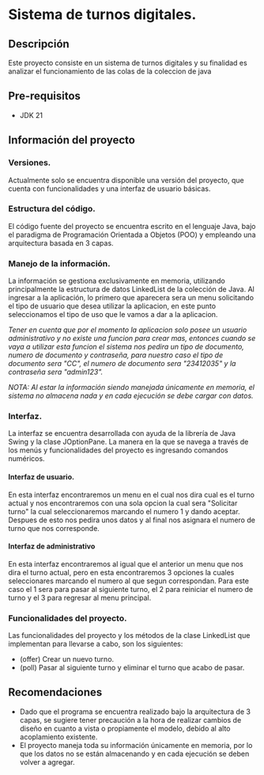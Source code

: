 # Sistema de turnos digitales.
## Descripción
Este proyecto consiste en un sistema de turnos digitales y su finalidad es analizar el funcionamiento de las colas de la coleccion de java
## Pre-requisitos
- JDK 21
## Información del proyecto
### Versiones.
Actualmente solo se encuentra disponible una versión del proyecto, que cuenta con funcionalidades y una interfaz de usuario básicas.
### Estructura del código.
El código fuente del proyecto se encuentra escrito en el lenguaje Java, bajo el paradigma de Programación Orientada a Objetos (POO) y empleando una arquitectura basada en 3 capas.
### Manejo de la información.
La información se gestiona exclusivamente en memoria, utilizando principalmente la estructura de datos LinkedList de la colección de Java.
Al ingresar a la aplicación, lo primero que aparecera sera un menu solicitando el tipo de usuario que desea utilizar la aplicacion, en este punto seleccionamos el tipo de uso que le vamos a dar a la aplicacion. 

*Tener en cuenta que por el momento la aplicacion solo posee un usuario administrativo y no existe una funcion para crear mas, entonces cuando se vaya a utilizar esta funcion el sistema nos pedira un tipo de documento, numero de documento y contraseña, para nuestro caso el tipo de documento sera "CC", el numero de documento sera "23412035" y la contraseña sera "admin123".*

*NOTA: Al estar la información siendo manejada únicamente en memoria, el sistema no almacena nada y en cada ejecución se debe cargar con datos.*
### Interfaz.

La interfaz se encuentra desarrollada con ayuda de la librería de Java Swing y la clase JOptionPane. La manera en la que se navega a través de los menús y funcionalidades del proyecto es ingresando comandos numéricos.

#### Interfaz de usuario.

En esta interfaz encontraremos un menu en el cual nos dira cual es el turno actual y nos encontraremos con una sola opcion la cual sera "Solicitar turno" la cual seleccionaremos marcando el numero 1 y dando aceptar. Despues de esto nos pedira unos datos y al final nos asignara el numero de turno que nos corresponde.

#### Interfaz de administrativo

En esta interfaz encontraremos al igual que el anterior un menu que nos dira el turno actual, pero en esta encontraremos 3 opciones la cuales seleccionares marcando el numero al que segun correspondan. Para este caso el 1 sera para pasar al siguiente turno, el 2 para reiniciar el numero de turno y el 3 para regresar al menu principal.

### Funcionalidades del proyecto.
Las funcionalidades del proyecto y los métodos de la clase LinkedList que implementan para llevarse a cabo, son los siguientes:
- (offer) Crear un nuevo turno.
- (poll) Pasar al siguiente turno y eliminar el turno que acabo de pasar.

## Recomendaciones
- Dado que el programa se encuentra realizado bajo la arquitectura de 3 capas, se sugiere tener precaución a la hora de realizar cambios de diseño en cuanto a vista o propiamente el modelo, debido al alto acoplamiento existente.
- El proyecto maneja toda su información únicamente en memoria, por lo que los datos no se están almacenando y en cada ejecución se deben volver a agregar.
